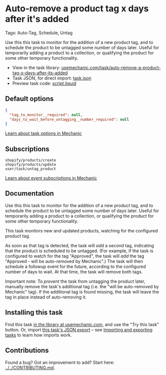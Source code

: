 # Auto-remove a product tag x days after it's added

Tags: Auto-Tag, Schedule, Untag

Use this this task to monitor for the addition of a new product tag, and to schedule the product to be untagged some number of days later. Useful for temporarily adding a product to a collection, or qualifying the product for some other temporary functionality.

* View in the task library: [usemechanic.com/task/auto-remove-a-product-tag-x-days-after-its-added](https://usemechanic.com/task/auto-remove-a-product-tag-x-days-after-its-added)
* Task JSON, for direct import: [task.json](../../tasks/auto-remove-a-product-tag-x-days-after-its-added.json)
* Preview task code: [script.liquid](./script.liquid)

## Default options

```json
{
  "tag_to_monitor__required": null,
  "days_to_wait_before_untagging__number_required": null
}
```

[Learn about task options in Mechanic](https://docs.usemechanic.com/article/471-task-options)

## Subscriptions

```liquid
shopify/products/create
shopify/products/update
user/task/untag_product
```

[Learn about event subscriptions in Mechanic](https://docs.usemechanic.com/article/408-subscriptions)

## Documentation

Use this this task to monitor for the addition of a new product tag, and to schedule the product to be untagged some number of days later. Useful for temporarily adding a product to a collection, or qualifying the product for some other temporary functionality.

This task monitors new and updated products, watching for the configured product tag.

As soon as that tag is detected, the task will _add_ a second tag, indicating that the product is scheduled to be untagged. (For example, if the task is configured to watch for the tag "Approved", the task will _add_ the tag "Approved - will be auto-removed by Mechanic".) The task will then schedule a followup event for the future, according to the configured number of days to wait. At that time, the task will remove both tags.

Important note: To _prevent_ the task from untagging the product later, manually remove the task's additional tag (i.e. the "will be auto-removed by Mechanic" tag). If the additional tag is found missing, the task will leave the tag in place instead of auto-removing it.

## Installing this task

Find this task [in the library at usemechanic.com](https://usemechanic.com/task/auto-remove-a-product-tag-x-days-after-its-added), and use the "Try this task" button. Or, import [this task's JSON export](../../tasks/auto-remove-a-product-tag-x-days-after-its-added.json) – see [Importing and exporting tasks](https://docs.usemechanic.com/article/505-importing-and-exporting-tasks) to learn how imports work.

## Contributions

Found a bug? Got an improvement to add? Start here: [../../CONTRIBUTING.md](../../CONTRIBUTING.md).
